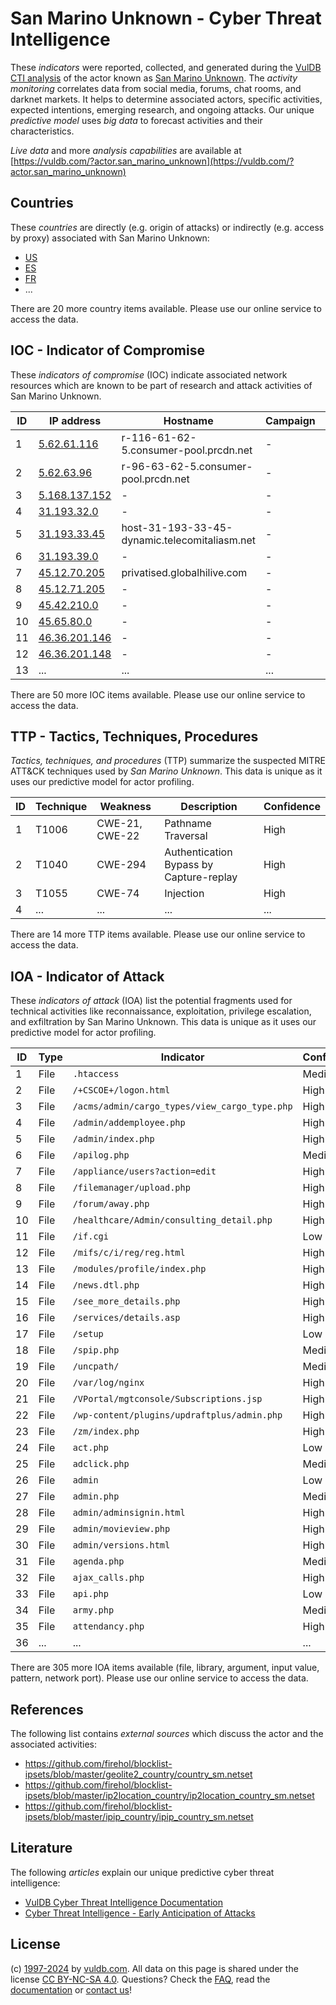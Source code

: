 # San Marino Unknown - Cyber Threat Intelligence

These _indicators_ were reported, collected, and generated during the [VulDB CTI analysis](https://vuldb.com/?kb.cti) of the actor known as [San Marino Unknown](https://vuldb.com/?actor.san_marino_unknown). The _activity monitoring_ correlates data from social media, forums, chat rooms, and darknet markets. It helps to determine associated actors, specific activities, expected intentions, emerging research, and ongoing attacks. Our unique _predictive model_ uses _big data_ to forecast activities and their characteristics.

_Live data_ and more _analysis capabilities_ are available at [https://vuldb.com/?actor.san_marino_unknown](https://vuldb.com/?actor.san_marino_unknown)

## Countries

These _countries_ are directly (e.g. origin of attacks) or indirectly (e.g. access by proxy) associated with San Marino Unknown:

* [US](https://vuldb.com/?country.us)
* [ES](https://vuldb.com/?country.es)
* [FR](https://vuldb.com/?country.fr)
* ...

There are 20 more country items available. Please use our online service to access the data.

## IOC - Indicator of Compromise

These _indicators of compromise_ (IOC) indicate associated network resources which are known to be part of research and attack activities of San Marino Unknown.

ID | IP address | Hostname | Campaign | Confidence
-- | ---------- | -------- | -------- | ----------
1 | [5.62.61.116](https://vuldb.com/?ip.5.62.61.116) | r-116-61-62-5.consumer-pool.prcdn.net | - | High
2 | [5.62.63.96](https://vuldb.com/?ip.5.62.63.96) | r-96-63-62-5.consumer-pool.prcdn.net | - | High
3 | [5.168.137.152](https://vuldb.com/?ip.5.168.137.152) | - | - | High
4 | [31.193.32.0](https://vuldb.com/?ip.31.193.32.0) | - | - | High
5 | [31.193.33.45](https://vuldb.com/?ip.31.193.33.45) | host-31-193-33-45-dynamic.telecomitaliasm.net | - | High
6 | [31.193.39.0](https://vuldb.com/?ip.31.193.39.0) | - | - | High
7 | [45.12.70.205](https://vuldb.com/?ip.45.12.70.205) | privatised.globalhilive.com | - | High
8 | [45.12.71.205](https://vuldb.com/?ip.45.12.71.205) | - | - | High
9 | [45.42.210.0](https://vuldb.com/?ip.45.42.210.0) | - | - | High
10 | [45.65.80.0](https://vuldb.com/?ip.45.65.80.0) | - | - | High
11 | [46.36.201.146](https://vuldb.com/?ip.46.36.201.146) | - | - | High
12 | [46.36.201.148](https://vuldb.com/?ip.46.36.201.148) | - | - | High
13 | ... | ... | ... | ...

There are 50 more IOC items available. Please use our online service to access the data.

## TTP - Tactics, Techniques, Procedures

_Tactics, techniques, and procedures_ (TTP) summarize the suspected MITRE ATT&CK techniques used by _San Marino Unknown_. This data is unique as it uses our predictive model for actor profiling.

ID | Technique | Weakness | Description | Confidence
-- | --------- | -------- | ----------- | ----------
1 | T1006 | CWE-21, CWE-22 | Pathname Traversal | High
2 | T1040 | CWE-294 | Authentication Bypass by Capture-replay | High
3 | T1055 | CWE-74 | Injection | High
4 | ... | ... | ... | ...

There are 14 more TTP items available. Please use our online service to access the data.

## IOA - Indicator of Attack

These _indicators of attack_ (IOA) list the potential fragments used for technical activities like reconnaissance, exploitation, privilege escalation, and exfiltration by San Marino Unknown. This data is unique as it uses our predictive model for actor profiling.

ID | Type | Indicator | Confidence
-- | ---- | --------- | ----------
1 | File | `.htaccess` | Medium
2 | File | `/+CSCOE+/logon.html` | High
3 | File | `/acms/admin/cargo_types/view_cargo_type.php` | High
4 | File | `/admin/addemployee.php` | High
5 | File | `/admin/index.php` | High
6 | File | `/apilog.php` | Medium
7 | File | `/appliance/users?action=edit` | High
8 | File | `/filemanager/upload.php` | High
9 | File | `/forum/away.php` | High
10 | File | `/healthcare/Admin/consulting_detail.php` | High
11 | File | `/if.cgi` | Low
12 | File | `/mifs/c/i/reg/reg.html` | High
13 | File | `/modules/profile/index.php` | High
14 | File | `/news.dtl.php` | High
15 | File | `/see_more_details.php` | High
16 | File | `/services/details.asp` | High
17 | File | `/setup` | Low
18 | File | `/spip.php` | Medium
19 | File | `/uncpath/` | Medium
20 | File | `/var/log/nginx` | High
21 | File | `/VPortal/mgtconsole/Subscriptions.jsp` | High
22 | File | `/wp-content/plugins/updraftplus/admin.php` | High
23 | File | `/zm/index.php` | High
24 | File | `act.php` | Low
25 | File | `adclick.php` | Medium
26 | File | `admin` | Low
27 | File | `admin.php` | Medium
28 | File | `admin/adminsignin.html` | High
29 | File | `admin/movieview.php` | High
30 | File | `admin/versions.html` | High
31 | File | `agenda.php` | Medium
32 | File | `ajax_calls.php` | High
33 | File | `api.php` | Low
34 | File | `army.php` | Medium
35 | File | `attendancy.php` | High
36 | ... | ... | ...

There are 305 more IOA items available (file, library, argument, input value, pattern, network port). Please use our online service to access the data.

## References

The following list contains _external sources_ which discuss the actor and the associated activities:

* https://github.com/firehol/blocklist-ipsets/blob/master/geolite2_country/country_sm.netset
* https://github.com/firehol/blocklist-ipsets/blob/master/ip2location_country/ip2location_country_sm.netset
* https://github.com/firehol/blocklist-ipsets/blob/master/ipip_country/ipip_country_sm.netset

## Literature

The following _articles_ explain our unique predictive cyber threat intelligence:

* [VulDB Cyber Threat Intelligence Documentation](https://vuldb.com/?kb.cti)
* [Cyber Threat Intelligence - Early Anticipation of Attacks](https://www.scip.ch/en/?labs.20201022)

## License

(c) [1997-2024](https://vuldb.com/?kb.changelog) by [vuldb.com](https://vuldb.com/?kb.about). All data on this page is shared under the license [CC BY-NC-SA 4.0](https://creativecommons.org/licenses/by-nc-sa/4.0/). Questions? Check the [FAQ](https://vuldb.com/?kb.faq), read the [documentation](https://vuldb.com/?kb) or [contact us](https://vuldb.com/?contact)!
